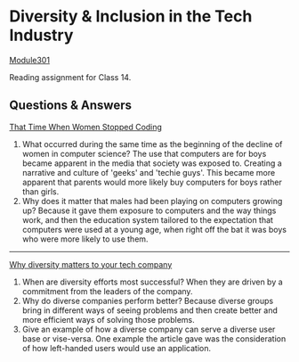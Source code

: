 # Diversity & Inclusion in the Tech Industry
[Module301](../README.md)

Reading assignment for Class 14.

## Questions & Answers

[That Time When Women Stopped Coding](https://www.npr.org/sections/money/2014/10/21/357629765/when-women-stopped-coding)

1. What occurred during the same time as the beginning of the decline of women in computer science? The use that computers are for boys became apparent in the media that society was exposed to. Creating a narrative and culture of 'geeks' and 'techie guys'. This became more apparent that parents would more likely buy computers for boys rather than girls.
2. Why does it matter that males had been playing on computers growing up? Because it gave them exposure to computers and the way things work, and then the education system tailored to the expectation that computers were used at a young age, when right off the bat it was boys who were more likely to use them.
--- 

[Why diversity matters to your tech company](https://www.usatoday.com/story/tech/columnist/2015/07/21/why-diversity-matters-your-tech-company/30419871/)

1. When are diversity efforts most successful? When they are driven by a commitment from the leaders of the company.
2. Why do diverse companies perform better? Because diverse groups bring in different ways of seeing problems and then create better and more efficient ways of solving those problems.
3. Give an example of how a diverse company can serve a diverse user base or vise-versa. One example the article gave was the consideration of how left-handed users would use an application. 